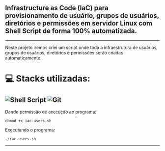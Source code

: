 ## Infrastructure as Code (IaC) para provisionamento de usuário, grupos de usuários, diretórios e permissões em servidor Linux com Shell Script de forma 100% automatizada.
---
Neste projeto iremos criei um script onde toda a infraestrutura de usuários, grupos de usuários, diretórios e permissões serão criadas automaticamente.

# 💻 Stacks utilizadas:
![Shell Script](https://img.shields.io/badge/shell_script-black.svg?style=for-the-badge&logo=gnu-bash&logoColor=white) ![Git](https://img.shields.io/badge/git-%23F05033.svg?style=for-the-badge&logo=git&logoColor=white)
---

Dando permissão de execução ao programa:

`chmod +x iac-users.sh`

Executando o programa:

`./iac-users.sh`

---
